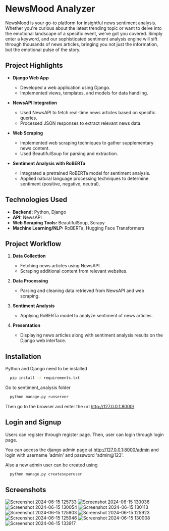 
# NewsMood Analyzer

NewsMood is your go-to platform for insightful news sentiment analysis. Whether you're curious about the latest trending topic or want to delve into the emotional landscape of a specific event, we've got you covered. Simply enter a keyword, and our sophisticated sentiment analysis engine will sift through thousands of news articles, bringing you not just the information, but the emotional pulse of the story.
## Project Highlights

- **Django Web App**
  - Developed a web application using Django.
  - Implemented views, templates, and models for data handling.

- **NewsAPI Integration**
  - Used NewsAPI to fetch real-time news articles based on specific queries.
  - Processed JSON responses to extract relevant news data.

- **Web Scraping**
  - Implemented web scraping techniques to gather supplementary news content.
  - Used BeautifulSoup for parsing and extraction.

- **Sentiment Analysis with RoBERTa**
  - Integrated a pretrained RoBERTa model for sentiment analysis.
  - Applied natural language processing techniques to determine sentiment (positive, negative, neutral).

## Technologies Used

- **Backend:** Python, Django
- **API:** NewsAPI
- **Web Scraping Tools:** BeautifulSoup, Scrapy
- **Machine Learning/NLP:** RoBERTa, Hugging Face Transformers

## Project Workflow

1. **Data Collection**
   - Fetching news articles using NewsAPI.
   - Scraping additional content from relevant websites.

2. **Data Processing**
   - Parsing and cleaning data retrieved from NewsAPI and web scraping.

3. **Sentiment Analysis**
   - Applying RoBERTa model to analyze sentiment of news articles.

4. **Presentation**
   - Displaying news articles along with sentiment analysis results on the Django web interface.



## Installation

Python and Django need to be installed

```bash
  pip install -r requirements.txt
```
Go to sentiment_analysis folder
```bash
  python manage.py runserver
```
Then go to the browser and enter the url http://127.0.0.1:8000/

## Login and Signup
Users can register through register page.
Then, user can login through login page.

You can access the django admin page at http://127.0.0.1:8000/admin and login with username 'admin' and password 'admin@123'.

Also a new admin user can be created using
```bash
  python manage.py createsuperuser
```

    
## Screenshots
![Screenshot 2024-06-15 125733](https://github.com/raunitpatel/new_sentiment_analysis/assets/118679198/28309095-6ff9-4b29-adc1-664bb6f7a7d9)
![Screenshot 2024-06-15 130036](https://github.com/raunitpatel/new_sentiment_analysis/assets/118679198/d2d97e80-7abe-42ee-a187-7df0899bfc3a)
![Screenshot 2024-06-15 130054](https://github.com/raunitpatel/new_sentiment_analysis/assets/118679198/2104ff64-e1ba-4ffb-879a-df6cd0038af1)
![Screenshot 2024-06-15 130113](https://github.com/raunitpatel/new_sentiment_analysis/assets/118679198/931cde54-3a0e-464e-b8d6-16e108993436)
![Screenshot 2024-06-15 125903](https://github.com/raunitpatel/new_sentiment_analysis/assets/118679198/cf26913e-5e23-4cdf-b057-5dee1968a1e9)
![Screenshot 2024-06-15 125923](https://github.com/raunitpatel/new_sentiment_analysis/assets/118679198/258b46c0-7bb0-416a-a9e7-a161481d756a)
![Screenshot 2024-06-15 125946](https://github.com/raunitpatel/new_sentiment_analysis/assets/118679198/64450d56-e07a-4045-a691-557e4f813fa0)
![Screenshot 2024-06-15 130008](https://github.com/raunitpatel/new_sentiment_analysis/assets/118679198/721dd8c3-95d5-4970-900a-3aa5d02f3f44)
![Screenshot 2024-06-15 133917](https://github.com/raunitpatel/new_sentiment_analysis/assets/118679198/75365443-c10e-4150-9656-8a0a34647473)



